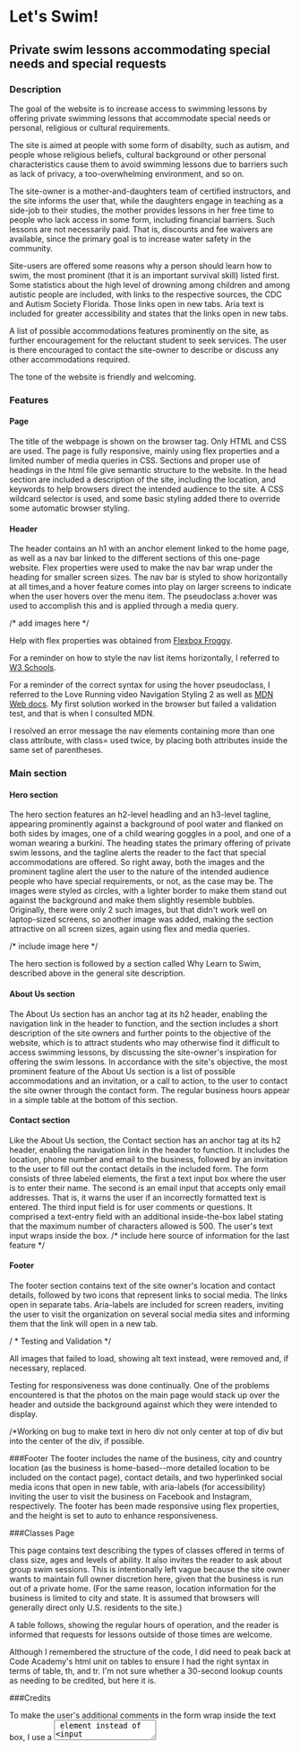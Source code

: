 # Let's Swim!
## Private swim lessons accommodating special needs and special requests

### Description
The goal of the website is to increase access to swimming lessons by offering private swimming lessons that accommodate special needs or personal, religious or cultural requirements.

The site is aimed at people with some form of disabilty, such as autism, and people whose religious beliefs, cultural background or other personal characteristics cause them to avoid swimming lessons due to barriers such as lack of privacy, a too-overwhelming environment, and so on.

The site-owner is a mother-and-daughters team of certified instructors, and the site informs the user that, while the daughters engage in teaching as a side-job to their studies, the mother provides lessons in her free time to people who lack access in some form, including financial barriers. Such lessons are not necessarily paid. That is, discounts and fee waivers are available, since the primary goal is to increase water safety in the community.

Site-users are offered some reasons why a person should learn how to swim, the most prominent (that it is an important survival skill) listed first. Some statistics about the high level of drowning among children and among autistic people are included, with links to the respective sources, the CDC and Autism Society Florida. Those links open in new tabs. Aria text is included for greater accessibility and states that the links open in new tabs. 

A list of possible accommodations features prominently on the site, as further encouragement for the reluctant student to seek services. The user is there encouraged to contact the site-owner to describe or discuss any other accommodations required.

The tone of the website is friendly and welcoming.

### Features

#### Page
The title of the webpage is shown on the browser tag. Only HTML and CSS are used. The page is fully responsive, mainly using flex properties and a limited number of media queries in CSS. Sections and proper use of headings in the html file give semantic structure to the website. In the head section are included a description of the site, including the location, and keywords to help browsers direct the intended audience to the site. A CSS wildcard selector is used, and some basic styling added there to override some automatic browser styling.

#### Header
The header contains an h1 with an anchor element linked to the home page, as well as a nav bar linked to the different sections of this one-page website. Flex properties were used to make the nav bar wrap under the heading for smaller screen sizes. The nav bar is styled to show horizontally at all times,and a hover feature comes into play on larger screens to indicate when the user hovers over the menu item. The pseudoclass a:hover was used to accomplish this and is applied through a media query. 

/* add images here */

Help with flex properties was obtained from [Flexbox Froggy](https://flexboxfroggy.com/).

For a reminder on how to style the nav list items horizontally, I referred to [W3 Schools](https://www.w3schools.com/css/css_navbar_horizontal.asp).

For a reminder of the correct syntax for using the hover pseudoclass, I referred to the Love Running video Navigation Styling 2 as well as [MDN Web docs](https://developer.mozilla.org/en-US/docs/Web/CSS/:hover). My first solution worked in the browser but failed a validation test, and that is when I consulted MDN.

I resolved an error message the nav elements containing more than one class attribute, with class= used twice, by placing both attributes inside the same set of parentheses.

### Main section

#### Hero section
The hero section features an h2-level headling and an h3-level tagline, appearing prominently against a background of pool water and flanked on both sides by images, one of a child wearing goggles in a pool, and one of a woman wearing a burkini. The heading states the primary offering of private swim lessons, and the tagline alerts the reader to the fact that special accommodations are offered. So right away, both the images and the prominent tagline alert the user to the nature of the intended audience people who have special requirements, or not, as the case may be. The images were styled as circles, with a lighter border to make them stand out against the background and make them slightly resemble bubbles. Originally, there were only 2 such images, but that didn't work well on laptop-sized screens, so another image was added, making the section attractive on all screen sizes, again using flex and media queries.

/* include image here */

The hero section is followed by a section called Why Learn to Swim, described above in the general site description. 

#### About Us section

The About Us section has an anchor tag at its h2 header, enabling the navigation link in the header to function, and the section includes a short description of the site owners and further points to the objective of the website, which is to attract students who may otherwise find it difficult to access swimming lessons, by discussing the site-owner's inspiration for offering the swim lessons. 
In accordance with the site's objective, the most prominent feature of the About Us section is a list of possible accommodations and an invitation, or a call to action, to the user to contact the site owner through the contact form.
The regular business hours appear in a simple table at the bottom of this section.

#### Contact section
Like the About Us section, the Contact section has an anchor tag at its h2 header, enabling the navigation link in the header to function. It includes the location, phone number and email to the business, followed by an invitation to the user to fill out the contact details in the included form. The form consists of three labeled elements, the first a text input box where the user is to enter their name. The second is an email input that accepts only email addresses. That is, it warns the user if an incorrectly formatted text is entered. The third input field is for user comments or questions. It comprised a text-entry field with an additional inside-the-box label stating that the maximum number of characters allowed is 500. The user's text input wraps inside the box.
/* include here source of information for the last feature */

#### Footer
The footer section contains text of the site owner's location and contact details, followed by two icons that represent links to social media. The links open in separate tabs. Aria-labels are included for screen readers, inviting the user to visit the organization on several social media sites and informing them that the link will open in a new tab.






/ * Testing and Validation */

All images that failed to load, showing alt text instead, were removed and, if necessary,  replaced.

Testing for responsiveness was done continually. One of the problems encountered is that the photos on the main page would stack up over the header and outside the background against which they were intended to display.

/*Working on bug to make text in hero div not only center at top of div but into the center of the div, if possible.

###Footer
The footer includes the name of the business, city and country location (as the business is home-based--more detailed location to be included on the contact page), contact details, and two hyperlinked social media icons that open in new table, with aria-labels (for accessibility) inviting the user to visit the business on Facebook and Instagram, respectively. The footer has been made responsive using flex properties, and the height is set to auto to enhance responsiveness.

###Classes Page

This page contains text describing the types of classes offered in terms of class size, ages and levels of ability. It also invites the reader to ask about group swim sessions. This is intentionally left vague because the site owner wants to maintain full owner discretion here, given that the business is run out of a private home. (For the same reason, location information for the business is limited to city and state. It is assumed that browsers will generally direct only U.S. residents to the site.)

A table follows, showing the regular hours of operation, and the reader is informed that requests for lessons outside of those times are welcome.

Although I remembered the structure of the code, I did need to peak back at Code Academy's html unit on tables to ensure I had the right syntax in terms of table, th, and tr. I'm not sure whether a 30-second lookup counts as needing to be credited, but here it is.








###Credits

To make the user's additional comments in the form wrap inside the text box, I use a <textarea> element instead of <input type="text>. I learned this from [W3Schools.com](https://www.w3schools.com/tags/tag_textarea.asp#:~:text=The%20element%20is%20often,attributes%20(or%20with%20CSS).

